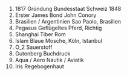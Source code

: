 1. 1817
	Gründung Bundesstaat Schweiz 1848
1. Erster James Bond
	John Conory
1. Brasilien / Argentinien
	Sao Paolo, Brasilien
1. Pegasus
	Geflügeltes Pferd, Richtig
1. Shanghai
	Tiber Rom
1. Islam
	Blaue Mosche, Köln, Istanbul
1. O_2
	Sauerstoff
1. Gutenberg
	Buchdruck
1. Aqua / Aero
	Nautik / Aviatik
1. Iris
	Regebogenhaut